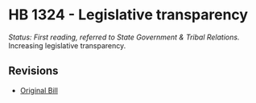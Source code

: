 # HB 1324 - Legislative transparency
*Status: First reading, referred to State Government & Tribal Relations.*
Increasing legislative transparency.

## Revisions
* [Original Bill](1/)